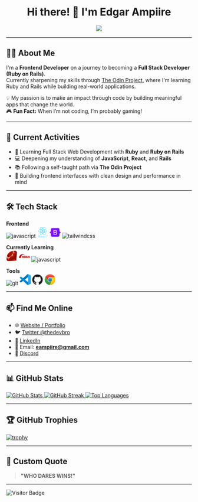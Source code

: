 <h1 align="center">Hi there! 👋 I'm Edgar Ampiire</h1>

<div align="center">
  <img src="https://user-images.githubusercontent.com/18350557/176309783-0785949b-9127-417c-8b55-ab5a4333674e.gif" width="100"/>
</div>

---

## 👨‍💻 About Me

I'm a **Frontend Developer** on a journey to becoming a **Full Stack Developer (Ruby on Rails)**.  
Currently sharpening my skills through [The Odin Project](https://www.theodinproject.com/), where I'm learning Ruby and Rails while building real-world applications.

💡 My passion is to make an impact through code by building meaningful apps that change the world.  
🎮 **Fun Fact:** When I’m not coding, I’m probably gaming!

---

## 🚀 Current Activities

- 🌱 Learning Full Stack Web Development with **Ruby** and **Ruby on Rails**
- 💻 Deepening my understanding of **JavaScript**, **React**, and **Rails**
- 📚 Following a self-taught path via **The Odin Project**
- 🔧 Building frontend interfaces with clean design and performance in mind

---

## 🛠️ Tech Stack

**Frontend**  
<img src="https://raw.githubusercontent.com/jmnote/z-icons/master/svg/javascript.svg" width="30" alt="javascript">
<img src="https://raw.githubusercontent.com/devicons/devicon/master/icons/react/react-original-wordmark.svg" width="30" alt="react"/>
<img src="https://raw.githubusercontent.com/devicons/devicon/master/icons/bootstrap/bootstrap-original.svg" width="30" alt="bootstrap"/>
<img src="https://cdn.jsdelivr.net/gh/devicons/devicon/icons/tailwindcss/tailwindcss-plain.svg" width="30" alt="tailwindcss"/>

**Currently Learning**  
<img src="https://raw.githubusercontent.com/devicons/devicon/master/icons/ruby/ruby-original.svg" width="30" alt="ruby"/>
<img src="https://raw.githubusercontent.com/devicons/devicon/master/icons/rails/rails-plain-wordmark.svg" width="30" alt="rails"/>
<img src="https://raw.githubusercontent.com/jmnote/z-icons/master/svg/javascript.svg" width="30" alt="javascript">

**Tools**  
<img src="https://raw.githubusercontent.com/jmnote/z-icons/master/svg/git.svg" width="30" alt="git">
<img src="https://raw.githubusercontent.com/github/explore/80688e429a7d4ef2fca1e82350fe8e3517d3494d/topics/visual-studio-code/visual-studio-code.png" width="30" alt="vs code">
<img src="https://raw.githubusercontent.com/devicons/devicon/master/icons/github/github-original.svg" width="30" alt="github">
<img src="https://raw.githubusercontent.com/devicons/devicon/master/icons/chrome/chrome-original.svg" width="30" alt="chrome devtools">

---

## 📫 Find Me Online

- 🌐 [Website / Portfolio](https://edgarampiire.netlify.app/)
- 🐦 [Twitter @thedevbro](https://twitter.com/thedevbro)
- 💼 [LinkedIn](https://www.linkedin.com/in/edgar-ampiire-7b2669104/)
- 📧 Email: **eampiire@gmail.com**
- 💬 [Discord](https://discord.com/users/1372557357002784782)

---

## 📊 GitHub Stats

<a href="http://www.github.com/edgarampiire">
  <img src="https://github-readme-stats.vercel.app/api?username=edgarampiire&show_icons=true&count_private=true&theme=tokyonight" alt="GitHub Stats" />
</a>

<a href="http://www.github.com/edgarampiire">
  <img src="https://github-readme-streak-stats.herokuapp.com/?user=edgarampiire&theme=tokyonight" alt="GitHub Streak" />
</a>

<a href="http://www.github.com/edgarampiire">
  <img src="https://github-readme-stats.vercel.app/api/top-langs/?username=edgarampiire&layout=compact&theme=tokyonight" alt="Top Languages" />
</a>

---

## 🏆 GitHub Trophies

[![trophy](https://github-profile-trophy.vercel.app/?username=edgarampiire&theme=onedark&column=7)](https://github.com/ryo-ma/github-profile-trophy)

---

## 💬 Custom Quote

> **"WHO DARES WINS!"**

---

![Visitor Badge](https://visitor-badge.laobi.icu/badge?page_id=edgarampiire.edgarampiire)
